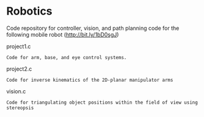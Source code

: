 Robotics
========

Code repository for controller, vision, and path planning code for the following mobile robot (http://bit.ly/1bD0sgJ)

project1.c

    Code for arm, base, and eye control systems.
  
project2.c

    Code for inverse kinematics of the 2D-planar manipulator arms

vision.c

    Code for triangulating object positions within the field of view using stereopsis
